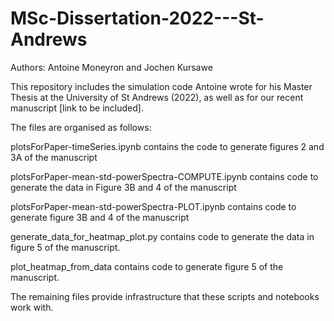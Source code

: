 # MSc-Dissertation-2022---St-Andrews

Authors: Antoine Moneyron and Jochen Kursawe

This repository includes the simulation code Antoine wrote for his Master Thesis at the University of St Andrews (2022), as well as for our recent manuscript [link to be included].

The files are organised as follows:

plotsForPaper-timeSeries.ipynb contains the code to generate figures 2 and 3A of the manuscript

plotsForPaper-mean-std-powerSpectra-COMPUTE.ipynb contains code to generate the data in Figure 3B and 4 of the manuscript

plotsForPaper-mean-std-powerSpectra-PLOT.ipynb contains code to generate figure 3B and 4 of the manuscript

generate_data_for_heatmap_plot.py contains code to generate the data in figure 5 of the manuscript.

plot_heatmap_from_data contains code to generate figure 5 of the manuscript.

The remaining files provide infrastructure that these scripts and notebooks work with.
